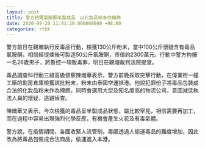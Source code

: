 ```yaml
---
layout: post
title: 警方檢獲氯胺酮半製成品　以化妝品粉末作掩飾
date: 2020-09-20 11:41:29.000000000 +08:00
categories: rthk
---
```


警方前日在觀塘執行反毒品行動，檢獲130公斤粉末，當中100公斤懷疑含有毒品氯胺酮，相信經提煉後可製造50公斤氯胺酮，市值約2300萬元。行動中警方拘捕一名26歲男子，將暫控一項販毒罪，明日在觀塘裁判法院提堂。

毒品調查科行動三組高級督察陳熾華表示，警方前晚採取突擊行動，在偉業街一幢工廠的劏房倉庫檢獲該批粉末，粉末由泰國空運抵港。他說犯罪份子將毒品包裝成合法的化妝品粉末作為掩飾，同時會選用大型及知名度高的物流公司，意圖減低執法人員的懷疑，逃避偵查。

陳熾華又表示，今次檢獲的毒品呈半製成品狀態，屬比較罕見，相信需要再加工，而在過程中容易出現強烈化學反應，有機會產生火花及有毒氣體。

警方說，在疫情期間，各國收緊人流管制，毒販透過人偷運毒品的難度增加，因此改為將毒品包裝成合法商品，偷運進入本港。
